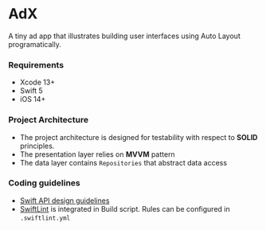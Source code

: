 #  AdX

A tiny ad app that illustrates building user interfaces using Auto Layout programatically. 

### Requirements

- Xcode 13+
- Swift 5
- iOS 14+

### Project Architecture

- The project architecture is designed for testability with respect to **SOLID** principles.<br>
- The presentation layer relies on **MVVM** pattern <br> 
- The data layer contains `Repositories` that abstract data access

### Coding guidelines

- [Swift API design guidelines](https://swift.org/documentation/api-design-guidelines/)
- [SwiftLint](https://github.com/realm/SwiftLint) is integrated in Build script. Rules can be configured in `.swiftlint.yml` 

